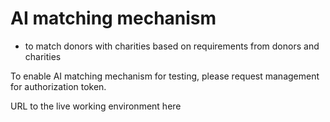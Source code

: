 # AI matching mechanism
  - to match donors with charities based on requirements from donors and charities
<p> To enable AI matching mechanism for testing, please request management for authorization token. </p>

URL to the live working environment here
